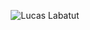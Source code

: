 <p align="center">
  <img src="https://github.com/DevLabatut/DevLabatut/assets/134607946/8e7a5b5b-457c-4ad1-b22b-8d94f3a7f8bf" alt="Lucas Labatut">
</p>
